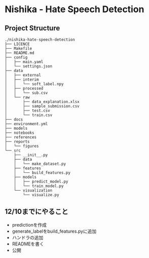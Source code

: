 # Nishika - Hate Speech Detection

## Project Structure

```
./nishika-hate-speech-detection
├── LICENCE
├── Makefile
├── README.md
├── config
│   ├── main.yaml
│   └── settings.json
├── data
│   ├── external
│   ├── interim
│   │   └── soft_label.npy
│   ├── processed
│   │   └── sub.csv
│   └── raw
│       ├── data_explanation.xlsx
│       ├── sample_submission.csv
│       ├── test.csv
│       └── train.csv
├── docs
├── environment.yml
├── models
├── notebooks
├── references
├── reports
│   └── figures
└── src
    ├── __init__.py
    ├── data
    │   └── make_dataset.py
    ├── features
    │   └── build_features.py
    ├── models
    │   ├── predict_model.py
    │   └── train_model.py
    └── visualization
        └── visualize.py
```

## 12/10までにやること

- predictionを作成
- generate_labelをbuild_features.pyに追加
- ハンドラの追加
- READMEを書く
- 公開
